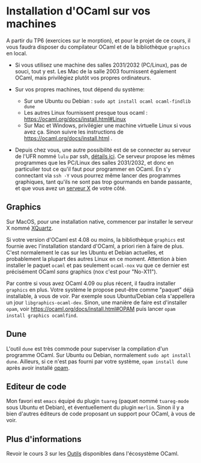 Installation d'OCaml sur vos machines
=====================================

A partir du TP6 (exercices sur le morption), et pour le projet de 
ce cours, il vous faudra disposer du compilateur OCaml et de la 
bibliothèque `graphics` en local.

  - Si vous utilisez une machine des salles 2031/2032 (PC/Linux), 
    pas de souci, tout y est. Les Mac de la salle 2003 fournissent
    également OCaml, mais privilégiez plutôt vos propres ordinateurs.

  - Sur vos propres machines, tout dépend du système:
    * Sur une Ubuntu ou Debian : `sudo apt install ocaml ocaml-findlib dune`
    * Les autres Linux fournissent presque tous ocaml : https://ocaml.org/docs/install.html#Linux
    * Sur Mac et Windows, privilégier une machine virtuelle Linux si vous avez ça. 
      Sinon suivre les instructions de https://ocaml.org/docs/install.html .

  - Depuis chez vous, une autre possibilité est de se connecter
    au serveur de l'UFR nommé `lulu` par ssh, [détails ici](http://www.informatique.univ-paris-diderot.fr/wiki/doku.php/wiki/howto_connect).
    Ce serveur propose les mêmes programmes que les PC/Linux des salles
    2031/2032, et donc en particulier tout ce qu'il faut pour programmer
    en OCaml. En s'y connectant via `ssh -Y` vous pourrez même lancer
    des programmes graphiques, tant qu'ils ne sont pas trop gourmands
    en bande passante, et que vous avez un [serveur X](https://fr.wikipedia.org/wiki/X_Window_System)
    de votre côté.

## Graphics

Sur MacOS, pour une installation native, commencer par installer le
serveur X nommé [XQuartz](https://www.xquartz.org/).

Si votre version d'OCaml est 4.08 ou moins, la bibliothèque `graphics` 
est fournie avec l'installation standard d'OCaml, a priori rien à faire de plus. 
C'est normalement le cas sur les Ubuntu et Debian actuelles, et probablement 
la plupart des autres Linux en ce moment. Attention à bien installer
le paquet `ocaml` et pas seulement `ocaml-nox` vu que ce dernier est
précisément OCaml *sans* graphics (nox c'est pour "No-X11").

Par contre si vous avez OCaml 4.09 ou plus récent, il faudra installer `graphics` 
en plus. Votre système le propose peut-être comme "paquet" déjà installable, 
à vous de voir. Par exemple sous Ubuntu/Debian cela s'appellera un jour 
`libgraphics-ocaml-dev`. Sinon, une manière de faire est d'installer `opam`, voir 
https://ocaml.org/docs/install.html#OPAM  puis lancer
`opam install graphics ocamlfind`.

## Dune

L'outil `dune` est très commode pour superviser la compilation d'un programme OCaml. 
Sur Ubuntu ou Debian, normalement `sudo apt install dune`. Ailleurs, si ce n'est 
pas fourni par votre système, `opam install dune` après avoir installé 
[opam](https://ocaml.org/docs/install.html#OPAM).

## Editeur de code

Mon favori est `emacs` équipé du plugin `tuareg` (paquet nommé `tuareg-mode` 
sous Ubuntu et Debian), et éventuellement du plugin `merlin`. Sinon il y a bien 
d'autres éditeurs de code proposant un support pour OCaml, à vous de voir.

## Plus d'informations

Revoir le cours 3 sur les [Outils](slides/cours-03-outils.md) disponibles dans 
l'écosystème OCaml.
